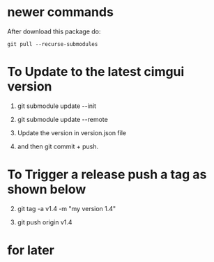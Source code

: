 # newer commands

After download this package do:

`git pull --recurse-submodules`


# To Update to the latest cimgui version

1. git submodule update --init

2. git submodule update --remote

3. Update the version in version.json file

4. and then git commit + push.


# To Trigger a release push a tag as shown below

2. git tag -a v1.4 -m "my version 1.4"

3. git push origin v1.4


# for later

